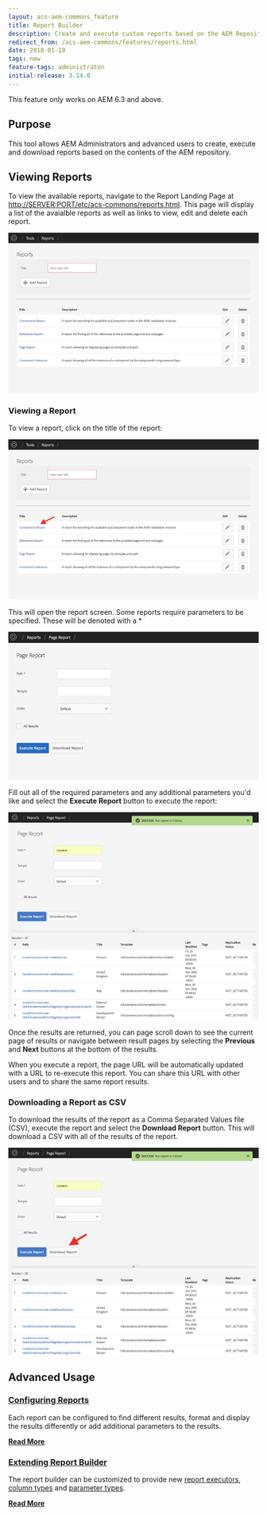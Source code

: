 ```yaml
---
layout: acs-aem-commons_feature
title: Report Builder
description: Create and execute custom reports based on the AEM Repository
redirect_from: /acs-aem-commons/features/reports.html
date: 2018-01-19
tags: new
feature-tags: administraton
initial-release: 3.14.0
---
```


<div class="banner--notice">
This feature only works on AEM 6.3 and above.
</div>

## Purpose

This tool allows AEM Administrators and advanced users to create, execute and download reports based on the contents of the AEM repository. 

## Viewing Reports

To view the available reports, navigate to the Report Landing Page at [http://SERVER:PORT/etc/acs-commons/reports.html](http://localhost:4502/etc/acs-commons/reports.html). This page will display a list of the avaialble reports as well as links to view, edit and delete each report. 

![Report Landing Page](images/Report-Landing-Page.jpg)

### Viewing a Report

To view a report, click on the title of the report:

![Viewing a Report](images/Report-Landing-Page-Open.jpg)

This will open the report screen. Some reports require parameters to be specified. These will be denoted with a *

![The Report Screen](images/Report-Screen-Default.jpg)

Fill out all of the required parameters and any additional parameters you'd like and select the **Execute Report** button to execute the report:

![After Executing a Report](images/Report-Screen-Executed.jpg)

Once the results are returned, you can page scroll down to see the current page of results or navigate between result pages by selecting the **Previous** and **Next** buttons at the bottom of the results.

When you execute a report, the page URL will be automatically updated with a URL to re-execute this report. You can share this URL with other users and to share the same report results.

### Downloading a Report as CSV

To download the results of the report as a Comma Separated Values file (CSV), execute the report and select the **Download Report** button. This will download a CSV with all of the results of the report.

![Download Report](images/Report-Screen-Download.jpg)

## Advanced Usage


### [Configuring Reports](configuring.html)

Each report can be configured to find different results, format and display the results differently or add additional parameters to the results.

**[Read More](configuring.html)**

### [Extending Report Builder](extending.html)

The report builder can be customized to provide new [report executors](extending.html#creating-a-report-executor), [column types](extending.html#creating-a-report-column) and [parameter types](extending.html#creating-a-report-parameter). 

**[Read More](extending.html)**
